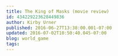 ```yaml
---
title: The King of Masks (movie review)
id: 434229223628449836
author: Kirby Urner
published: 2016-06-27T13:38:00.001-07:00
updated: 2016-07-02T10:50:40.045-07:00
blog: world_game
tags: 
---
```


